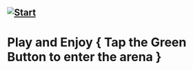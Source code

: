 [![Start](https://img.icons8.com/?size=50&id=uooD0BINPxNE&format=png&color=000000)](https://infenoid.github.io/2048/main.html)
--------------------------------------------------------------------
# **Play and Enjoy** { Tap the Green Button to enter the arena }
